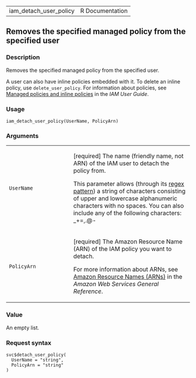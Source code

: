 <table style="width: 100%;">
<tbody>
<tr class="odd">
<td>iam_detach_user_policy</td>
<td style="text-align: right;">R Documentation</td>
</tr>
</tbody>
</table>

## Removes the specified managed policy from the specified user

### Description

Removes the specified managed policy from the specified user.

A user can also have inline policies embedded with it. To delete an
inline policy, use `delete_user_policy`. For information about policies,
see [Managed policies and inline
policies](https://docs.aws.amazon.com/IAM/latest/UserGuide/access_policies_managed-vs-inline.html)
in the *IAM User Guide*.

### Usage

    iam_detach_user_policy(UserName, PolicyArn)

### Arguments

<table>
<colgroup>
<col style="width: 35%" />
<col style="width: 65%" />
</colgroup>
<tbody>
<tr class="odd">
<td><code id="iam_detach_user_policy_:_UserName">UserName</code></td>
<td><p>[required] The name (friendly name, not ARN) of the IAM user to
detach the policy from.</p>
<p>This parameter allows (through its <a
href="https://en.wikipedia.org/wiki/Regex">regex pattern</a>) a string
of characters consisting of upper and lowercase alphanumeric characters
with no spaces. You can also include any of the following characters:
_+=,.@-</p></td>
</tr>
<tr class="even">
<td><code id="iam_detach_user_policy_:_PolicyArn">PolicyArn</code></td>
<td><p>[required] The Amazon Resource Name (ARN) of the IAM policy you
want to detach.</p>
<p>For more information about ARNs, see <a
href="https://docs.aws.amazon.com/IAM/latest/UserGuide/reference-arns.html">Amazon
Resource Names (ARNs)</a> in the <em>Amazon Web Services General
Reference</em>.</p></td>
</tr>
</tbody>
</table>

### Value

An empty list.

### Request syntax

    svc$detach_user_policy(
      UserName = "string",
      PolicyArn = "string"
    )
